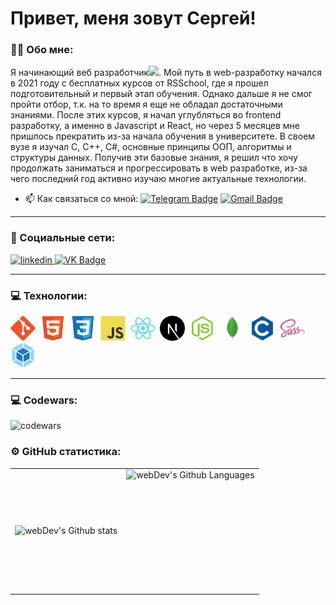 # Привет, меня зовут Сергей!

### :man_technologist: Обо мне:

Я начинающий веб разработчик<img src="https://media.giphy.com/media/WUlplcMpOCEmTGBtBW/giphy.gif" width="30px">. Мой путь в web-разработку начался в 2021 году с бесплатных курсов от RSSchool, где я прошел подготовительный и первый этап обучения. Однако дальше я не смог пройти отбор, т.к. на то время я еще не обладал достаточными знаниями. После этих курсов, я начал углубляться во frontend разработку, а именно в Javascript и React, но через 5 месяцев мне пришлось прекратить из-за начала обучения в университете. В своем вузе я изучал C, C++, C#, основные принципы ООП, алгоритмы и структуры данных. Получив эти базовые знания, я решил что хочу продолжать заниматься и прогрессировать в web разработке, из-за чего последний год активно изучаю многие актуальные технологии.

- :mailbox: Как связаться со мной: [![Telegram Badge](https://img.shields.io/badge/-Anisimov_Sergey-blue?style=flat&logo=Telegram&logoColor=white)](https://t.me/aniserg) [![Gmail Badge](https://img.shields.io/badge/-Gmail-red?style=flat&logo=Gmail&logoColor=white)](mailto:anissereg@gmail.com)

---

### 🤝 Социальные сети:

<div id="badges">
    <a href="www.linkedin.com/in/sergey-anisimov-676525229" target="_blank">
      <img src="https://cdn-icons-png.flaticon.com/512/2504/2504799.png" width="40" height="40" alt="linkedin" />
    </a>
    <a href="https://vk.com/an1serg" target="_blank">
      <img src="https://cdn-icons-png.flaticon.com/512/145/145813.png" width="40" height="40" alt="VK Badge"/>
    </a>
  </div>

---

### 💻 Технологии:

<div>
  <img src="https://github.com/devicons/devicon/blob/master/icons/git/git-original.svg" title="git" alt="git" width="40" height="40"/>&nbsp
  <img src="https://github.com/devicons/devicon/blob/master/icons/html5/html5-original.svg" title="html5" alt="html5" width="40" height="40"/>&nbsp
  <img src="https://github.com/devicons/devicon/blob/master/icons/css3/css3-original.svg" title="css" alt="css" width="40" height="40"/>&nbsp
  <img src="https://github.com/devicons/devicon/blob/master/icons/javascript/javascript-original.svg" title="javascript" alt="javascript" width="40" height="40"/>&nbsp
  <img src="https://github.com/devicons/devicon/blob/master/icons/react/react-original.svg" title="reactjs" alt="reactjs" width="40" height="40"/>&nbsp
  <img src="https://github.com/devicons/devicon/blob/master/icons/nextjs/nextjs-original.svg" title="nextjs" alt="nextjs" width="40" height="40"/>&nbsp;
  <img src="https://github.com/devicons/devicon/blob/master/icons/nodejs/nodejs-original.svg" title="nodejs" alt="nodejs" width="40" height="40"/>&nbsp
  <img src="https://github.com/devicons/devicon/blob/master/icons/mongodb/mongodb-original.svg" title="mongodb" alt="mongodb" width="40" height="40"/>&nbsp
  <img src="https://github.com/devicons/devicon/blob/master/icons/c/c-plain.svg" title="C" alt="C" width="40" height="40"/>&nbsp;
  <img src="https://github.com/devicons/devicon/blob/master/icons/sass/sass-original.svg" title="sass/scss" alt="sass/scss" width="40" height="40"/>&nbsp;
  <img src="https://github.com/devicons/devicon/blob/master/icons/webpack/webpack-original.svg" title="webpack" alt="webpack" width="40" height="40"/>&nbsp;
</div>

---
### 💻 Codewars:

![codewars](https://www.codewars.com/users/an1serg/badges/large)

### ⚙️ GitHub статистика:

<table>
  <tr>
    <td>
      <img align="left" src="http://github-readme-streak-stats.herokuapp.com?user=an1serg&theme=dark&background=000000" alt="webDev's Github stats" />
    </td>
    <td>
      <img height="195px" align="right" alt="webDev's Github Languages" src="https://github-readme-stats-sigma-five.vercel.app/api/top-langs/?username=an1serg&layout=compact&theme=vision-friendly-dark" />
    </td>
  </tr>
</table>
